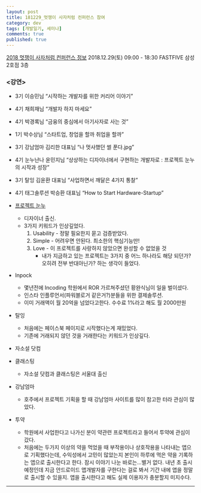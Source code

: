 ```yaml
---
layout: post
title: 181229_멋쟁이 사자처럼 컨퍼런스 참여
category: dev
tags: [개발일기, 세미나]
comments: true
published: true
---
```


<a href="https://festa.io/events/175" target="_blank">2018 멋쟁이 사자처럼 컨퍼런스 정보</a>
2018.12.29(토) 09:00 - 18:30
FASTFIVE 삼성2호점 3층

### <강연>
* 3기 이승민님 “시작하는 개발자를 위한 커리어 이야기”
* 4기 채희재님 “개발자 하지 마세요”
* 4기 박경록님 “금융의 중심에서 아기사자로 사는 것”
* 1기 박수상님 “스타트업, 창업을 할까 취업을 할까”
* 3기 강남엄마 김리한 대표님 “나 멋사했던 썰 푼다.jpg”
* 4기 눈누난나 윤민지님 “상상하는 디자이너에서 구현하는 개발자로 : 프로젝트 눈누의 시작과 성장”
* 3기 탈잉 김윤환 대표님 “사업하면서 깨달은 4가지 통찰”
* 4기 태그솔루션 박승환 대표님 “How to Start Hardware-Startup”

* <a href="https://noonnu.cc/" target="_blank">프로젝트 눈누</a>
    * 디자이너 출신.
    * 3가지 키워드가 인상깊었다.
        1. Usability - 정말 필요한지 묻고 검증받았다.
        2. Simple - 어려우면 안된다. 최소한의 핵심기능만!
        3. Love - 이 프로젝트를 사랑하지 않았으면 완성할 수 없었을 것
            * 내가 지금하고 있는 프로젝트는 3가지 중 어느 하나라도 해당 되던가? 오히려 전부 반대아닌가? 하는 생각이 들었다.
* Inpock
    * 몇년전에 Incoding 학원에서 ROR 가르쳐주셨던 황완식님이 일을 벌이셨다.
    * 인스타 인플루언서(파워블로거 같은거?)분들을 위한 결제솔루션.
    * 이미 거래액이 월 20억을 넘었다고한다. 수수료 1%라고 해도 월 2000만원
* 탈잉
    * 처음에는 페이스북 페이지로 시작했다는게 재밌었다.
    * 기존에 거래되지 않던 것을 거래한다는 키워드가 인상깊다.
* 자소설 닷컴
* 클래스팅
    * 자소설 닷컴과 클래스팅은 서울대 출신
* 강남엄마
    * 호주에서 프로젝트 기획을 할 때 강남엄마 사이트를 많이 참고한 터라 관심이 많았다.
* 투약
    * 학원에서 사업한다고 나가신 분이 약관련 프로젝트라고 들어서 투약에 관심이 갔다.
    * 처음에는 두가지 이상의 약을 먹었을 때 부작용이나 상호작용을 나타내는 앱으로 기획했다는데, 수익성에서 고민이 많았는지 본인이 하루에 먹은 약을 기록하는 앱으로 출시한다고 한다. 잠시 이야기 나눈 바로는...별거 없다. 내년 초 출시 예정인데 지금 안드로이드 앱개발자를 구한다는 걸로 봐서 기간 내에 앱을 정말로 출시할 수 있을지. 앱을 출시한다고 해도 실제 이용자가 충분할지 미지수다.

---
